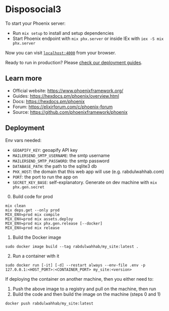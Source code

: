 # Disposocial3

To start your Phoenix server:

* Run `mix setup` to install and setup dependencies
* Start Phoenix endpoint with `mix phx.server` or inside IEx with `iex -S mix phx.server`

Now you can visit [`localhost:4000`](http://localhost:4000) from your browser.

Ready to run in production? Please [check our deployment guides](https://hexdocs.pm/phoenix/deployment.html).

## Learn more

* Official website: https://www.phoenixframework.org/
* Guides: https://hexdocs.pm/phoenix/overview.html
* Docs: https://hexdocs.pm/phoenix
* Forum: https://elixirforum.com/c/phoenix-forum
* Source: https://github.com/phoenixframework/phoenix

## Deployment

Env vars needed:
- `GEOAPIFY_KEY`: geoapify API key
- `MAILERSEND_SMTP_USERNAME`: the smtp username
- `MAILERSEND_SMTP_PASSWORD`: the smtp password
- `DATABASE_PATH`: the path to the sqlite3 db
- `PHX_HOST`: the domain that this web app will use (e.g. rabdulwahhab.com)
- `PORT`: the port to run the app on
- `SECRET_KEY_BASE`: self-explanatory. Generate on dev machine with `mix phx.gen.secret`

0. Build code for prod
```
mix clean
mix deps.get --only prod
MIX_ENV=prod mix compile
MIX_ENV=prod mix assets.deploy
MIX_ENV=prod mix phx.gen.release [--docker]
MIX_ENV=prod mix release
```

1. Build the Docker image
```
sudo docker image build --tag rabdulwahhab/my_site:latest .
```

2. Run a container with it
```
sudo docker run [-it] [-d] --restart always --env-file .env -p 127.0.0.1:<HOST_PORT>:<CONTAINER_PORT> my_site:<version>
```

If deploying the container on another machine, then you either need to:
1. Push the above image to a registry and pull on the machine, then run
2. Build the code and then build the image on the machine (steps 0 and 1)

```
docker push rabdulwahhab/my_site:latest

